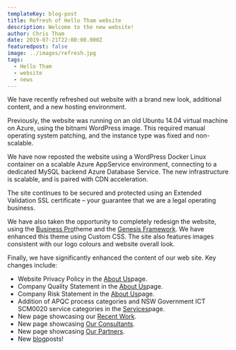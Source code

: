 ```yaml
---
templateKey: blog-post
title: Refresh of Hello Tham website
description: Welcome to the new website!
author: Chris Tham
date: 2019-07-21T22:00:00.000Z
featuredpost: false
image: ../images/refresh.jpg
tags:
  - Hello Tham
  - website
  - news
---
```

We have recently refreshed out website with a brand new look, additional content, and a new hosting environment.

Previously, the website was running on an old Ubuntu 14.04 virtual machine on Azure, using the bitnami WordPress image. This required manual operating system patching, and the instance type was fixed and non-scalable.

We have now reposted the website using a WordPress Docker Linux container on a scalable Azure AppService environment, connecting to a dedicated MySQL backend Azure Database Service. The new infrastructure is scalable, and is paired with CDN acceleration.

The site continues to be secured and protected using an Extended Validation SSL certificate – your guarantee that we are a legal operating business.

We have also taken the opportunity to completely redesign the website, using the [Business Pro](https://seothemes.com/themes/business-pro/)theme and the [Genesis Framework](https://www.studiopress.com/). We have enhanced this theme using Custom CSS. The site also features images consistent with our logo colours and website overall look.

Finally, we have significantly enhanced the content of our web site. Key changes include:

* Website Privacy Policy in the [About Us](http://localhost/about-us/)page.
* Company Quality Statement in the [About Us](http://localhost/about-us/)page.
* Company Risk Statement in the [About Us](http://localhost/about-us/)page.
* Addition of APQC process categories and NSW Government ICT SCM0020 service categories in the [Services](http://localhost/services/)page.
* New page showcasing our [Recent Work](http://localhost/recent-work/).
* New page showcasing [Our Consultants](http://localhost/our-consultants/).
* New page showcasing [Our Partners](http://localhost/our-partners/).
* New [blog](http://localhost/blog/)posts!
